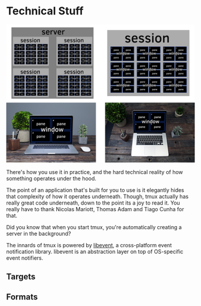 # Technical Stuff

![Server w/ laptop](images/info/server-with-laptop.png)

There's how you use it in practice, and the hard technical reality of how something
operates under the hood.

The point of an application that's built for you to use is it elegantly hides that
complexity of how it operates underneath. Though, tmux actually has really great
code underneath, down to the point its a joy to read it. You really have to thank
Nicolas Mariott, Thomas Adam and Tiago Cunha for that.

Did you know that when you start tmux, you're automatically creating a server in the background?

The innards of tmux is powered by [libevent](http://libevent.org/), a cross-platform event
notification library. libevent is an abstraction layer on top of OS-specific event notifiers.

## Targets

## Formats

